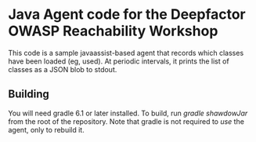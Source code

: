 # Java Agent code for the Deepfactor OWASP Reachability Workshop

This code is a sample javaassist-based agent that records which
classes have been loaded (eg, used). At periodic intervals, it
prints the list of classes as a JSON blob to stdout.

## Building

You will need gradle 6.1 or later installed. To build, run
_gradle shawdowJar_ from the root of the repository. Note that
gradle is not required to _use_ the agent, only to rebuild it.
